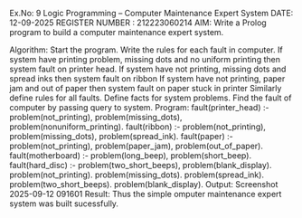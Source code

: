 Ex.No: 9 Logic Programming – Computer Maintenance Expert System
DATE: 12-09-2025
REGISTER NUMBER : 212223060214
AIM:
Write a Prolog program to build a computer maintenance expert system.

Algorithm:
Start the program.
Write the rules for each fault in computer.
If system have printing problem, missing dots and no uniform printing then system fault on printer head.
If system have not printing, missing dots and spread inks then system fault on ribbon
If system have not printing, paper jam and out of paper then system fault on paper stuck in printer
Similarly define rules for all faults.
Define facts for system problems.
Find the fault of computer by passing query to system.
Program:
fault(printer_head) :-
problem(not_printing),
problem(missing_dots),
problem(nonuniform_printing).
fault(ribbon) :-
problem(not_printing),
problem(missing_dots),
problem(spread_ink).
fault(paper) :-
problem(not_printing),
problem(paper_jam),
problem(out_of_paper).
fault(motherboard) :-
problem(long_beep),
problem(short_beep).
fault(hard_disc) :-
problem(two_short_beeps),
problem(blank_display).
problem(not_printing).
problem(missing_dots).
problem(spread_ink).
problem(two_short_beeps).
problem(blank_display).
Output:
Screenshot 2025-09-12 091601
Result:
Thus the simple omputer maintenance expert system was built sucessfully.
